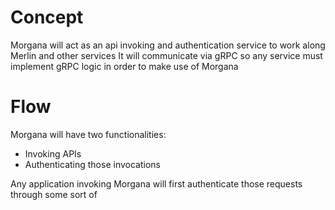 # Concept

Morgana will act as an api invoking and authentication service to work along Merlin and other services
It will communicate via gRPC so any service must implement gRPC logic in order to make use of Morgana

# Flow

Morgana will have two functionalities:
- Invoking APIs
- Authenticating those invocations

Any application invoking Morgana will first authenticate those requests through some sort of 